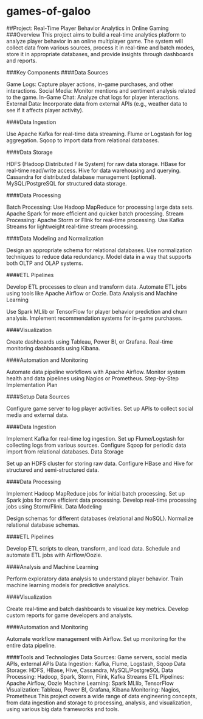 # games-of-galoo
##Project: Real-Time Player Behavior Analytics in Online Gaming
###Overview
This project aims to build a real-time analytics platform to analyze player behavior in an online multiplayer game. The system will collect data from various sources, process it in real-time and batch modes, store it in appropriate databases, and provide insights through dashboards and reports.

###Key Components
####Data Sources

Game Logs: Capture player actions, in-game purchases, and other interactions.
Social Media: Monitor mentions and sentiment analysis related to the game.
In-Game Chat: Analyze chat logs for player interactions.
External Data: Incorporate data from external APIs (e.g., weather data to see if it affects player activity).

####Data Ingestion

Use Apache Kafka for real-time data streaming.
Flume or Logstash for log aggregation.
Sqoop to import data from relational databases.

####Data Storage

HDFS (Hadoop Distributed File System) for raw data storage.
HBase for real-time read/write access.
Hive for data warehousing and querying.
Cassandra for distributed database management (optional).
MySQL/PostgreSQL for structured data storage.

####Data Processing

Batch Processing:
Use Hadoop MapReduce for processing large data sets.
Apache Spark for more efficient and quicker batch processing.
Stream Processing:
Apache Storm or Flink for real-time processing.
Use Kafka Streams for lightweight real-time stream processing.

####Data Modeling and Normalization

Design an appropriate schema for relational databases.
Use normalization techniques to reduce data redundancy.
Model data in a way that supports both OLTP and OLAP systems.

####ETL Pipelines

Develop ETL processes to clean and transform data.
Automate ETL jobs using tools like Apache Airflow or Oozie.
Data Analysis and Machine Learning

Use Spark MLlib or TensorFlow for player behavior prediction and churn analysis.
Implement recommendation systems for in-game purchases.

####Visualization

Create dashboards using Tableau, Power BI, or Grafana.
Real-time monitoring dashboards using Kibana.

####Automation and Monitoring

Automate data pipeline workflows with Apache Airflow.
Monitor system health and data pipelines using Nagios or Prometheus.
Step-by-Step Implementation Plan

####Setup Data Sources

Configure game server to log player activities.
Set up APIs to collect social media and external data.

####Data Ingestion

Implement Kafka for real-time log ingestion.
Set up Flume/Logstash for collecting logs from various sources.
Configure Sqoop for periodic data import from relational databases.
Data Storage

Set up an HDFS cluster for storing raw data.
Configure HBase and Hive for structured and semi-structured data.

####Data Processing

Implement Hadoop MapReduce jobs for initial batch processing.
Set up Spark jobs for more efficient data processing.
Develop real-time processing jobs using Storm/Flink.
Data Modeling

Design schemas for different databases (relational and NoSQL).
Normalize relational database schemas.

####ETL Pipelines

Develop ETL scripts to clean, transform, and load data.
Schedule and automate ETL jobs with Airflow/Oozie.

####Analysis and Machine Learning

Perform exploratory data analysis to understand player behavior.
Train machine learning models for predictive analytics.

####Visualization

Create real-time and batch dashboards to visualize key metrics.
Develop custom reports for game developers and analysts.

####Automation and Monitoring

Automate workflow management with Airflow.
Set up monitoring for the entire data pipeline.

####Tools and Technologies
Data Sources: Game servers, social media APIs, external APIs
Data Ingestion: Kafka, Flume, Logstash, Sqoop
Data Storage: HDFS, HBase, Hive, Cassandra, MySQL/PostgreSQL
Data Processing: Hadoop, Spark, Storm, Flink, Kafka Streams
ETL Pipelines: Apache Airflow, Oozie
Machine Learning: Spark MLlib, TensorFlow
Visualization: Tableau, Power BI, Grafana, Kibana
Monitoring: Nagios, Prometheus
This project covers a wide range of data engineering concepts, from data ingestion and storage to processing, analysis, and visualization, using various big data frameworks and tools.
